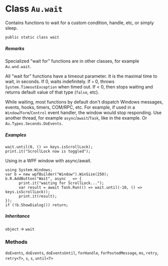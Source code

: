 # Class `Au.wait`

Contains functions to wait for a custom condition, handle, etc, or simply sleep.

```
public static class wait
```

##### Remarks

Specialized "wait for" functions are in other classes, for example `Au.wnd.wait`.

All "wait for" functions have a timeout parameter. It is the maximal time to wait, in seconds. If 0, waits indefinitely. If `>` 0, throws `System.TimeoutException` when timed out. If \< 0, then stops waiting and returns default value of that type (`false`, etc).

While waiting, most functions by default don't dispatch Windows messages, events, hooks, timers, COM/RPC, etc. For example, if used in a `Window`/`Form`/`Control` event handler, the window would stop responding. Use another thread, for example `async`/`await`/`Task`, like in the example. Or `Au.Types.Seconds.DoEvents`.

##### Examples

```
wait.until(0, () => keys.isScrollLock);
print.it("ScrollLock now is toggled");
```

Using in a WPF window with async/await.

```
using System.Windows;
var b = new wpfBuilder("Window").WinSize(250);
b.R.AddButton("Wait", async _ => {
	  print.it("waiting for ScrollLock...");
	  var result = await Task.Run(() => wait.until(-10, () => keys.isScrollLock));
	  print.it(result);
});
if (!b.ShowDialog()) return;
```

##### Inheritance

`object` → `wait`

### Methods

`doEvents`, `doEvents`, `doEventsUntil`, `forHandle`, `forPostedMessage`, `ms`, `retry`, `retry<T>`, `s`, `s`, `until<T>`